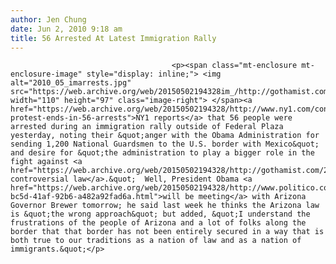 ```yaml
---
author: Jen Chung
date: Jun 2, 2010 9:18 am
title: 56 Arrested At Latest Immigration Rally
---
```


	
										<p><span class="mt-enclosure mt-enclosure-image" style="display: inline;"> <img alt="2010_05_imarrests.jpg" src="https://web.archive.org/web/20150502194328im_/http://gothamist.com/attachments/jen/2010_05_imarrests.jpg" width="110" height="97" class="image-right"> </span><a href="https://web.archive.org/web/20150502194328/http://www.ny1.com/content/top_stories/119649/immigration-protest-ends-in-56-arrests">NY1 reports</a> that 56 people were arrested during an immigration rally outside of Federal Plaza yesterday, noting their &quot;anger with the Obama Administration for sending 1,200 National Guardsmen to the U.S. border with Mexico&quot; and desire for &quot;the administration to play a bigger role in the fight against <a href="https://web.archive.org/web/20150502194328/http://gothamist.com/2010/04/28/new_yorkers_protest_arizona_immigra.php">Arizona&apos;s controversial law</a>.&quot;  Well, President Obama <a href="https://web.archive.org/web/20150502194328/http://www.politico.com/politico44/perm/0610/obama_meeting_brewer_20c9f4fa-bc5d-41af-92b6-a482a92fad6a.html">will be meeting</a> with Arizona Governor Brewer tomorrow; he said last week he thinks the Arizona law is &quot;the wrong approach&quot; but added, &quot;I understand the frustrations of the people of Arizona and a lot of folks along the border that that border has not been entirely secured in a way that is both true to our traditions as a nation of law and as a nation of immigrants.&quot;</p>					
										
									
				